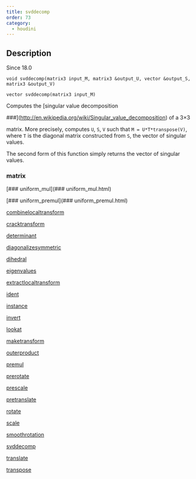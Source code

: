```yaml
---
title: svddecomp
order: 73
category:
  - houdini
---
```


## Description

Since 18.0

`void svddecomp(matrix3 input_M, matrix3 &output_U, vector &output_S, matrix3 &output_V)`

`vector svddecomp(matrix3 input_M)`

Computes the [singular value decomposition

###](http://en.wikipedia.org/wiki/Singular_value_decomposition) of a 3×3

matrix. More precisely, computes `U`, `S`, `V` such that `M = U*T*transpose(V)`, where `T` is the diagonal matrix constructed from `S`, the
vector of singular values.

The second form of this function simply returns the vector of singular values.

### matrix

[### uniform_mul](### uniform_mul.html)

[### uniform_premul](### uniform_premul.html)

[combinelocaltransform](combinelocaltransform.html)

[cracktransform](cracktransform.html)

[determinant](determinant.html)

[diagonalizesymmetric](diagonalizesymmetric.html)

[dihedral](dihedral.html)

[eigenvalues](eigenvalues.html)

[extractlocaltransform](extractlocaltransform.html)

[ident](ident.html)

[instance](instance.html)

[invert](invert.html)

[lookat](lookat.html)

[maketransform](maketransform.html)

[outerproduct](outerproduct.html)

[premul](premul.html)

[prerotate](prerotate.html)

[prescale](prescale.html)

[pretranslate](pretranslate.html)

[rotate](rotate.html)

[scale](scale.html)

[smoothrotation](smoothrotation.html)

[svddecomp](svddecomp.html)

[translate](translate.html)

[transpose](transpose.html)
